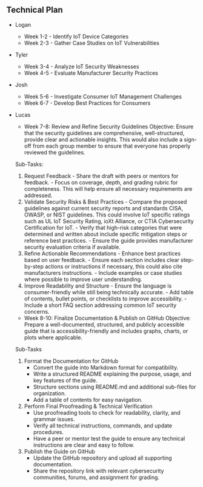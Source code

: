 ## Technical Plan

- Logan
  - Week 1-2 - Identify IoT Device Categories
  - Week 2-3 - Gather Case Studies on IoT Vulnerabilities
- Tyler
  - Week 3-4 - Analyze IoT Security Weaknesses
  - Week 4-5 - Evaluate Manufacturer Security Practices
- Josh
  - Week 5-6 - Investigate Consumer IoT Management Challenges
  - Week 6-7 - Develop Best Practices for Consumers
- Lucas
  - Week 7-8: Review and Refine Security Guidelines
Objective: Ensure that the security guidelines are comprehensive, well-structured, provide clear and actionable insights. This would also include a sign-off from each group member to ensure that everyone has properly reviewed the guidelines. 

  Sub-Tasks:
  1.	Request Feedback
      - Share the draft with peers or mentors for feedback.
      - Focus on coverage, depth, and grading rubric for completeness. This will help ensure all necessary requirements are addressed. 
  2.	Validate Security Risks & Best Practices
      - Compare the proposed guidelines against current security reports and standards CISA, OWASP, or NIST guidelines. This could involve IoT specific ratings such as UL IoT Security Rating, ioXt Alliance, or CTIA Cybersecurity Certification for IoT. 
      - Verify that high-risk categories that were determined and written about include specific mitigation steps or reference best practices.
      - Ensure the guide provides manufacturer security evaluation criteria if available.
  3.	Refine Actionable Recommendations
      - Enhance best practices based on user feedback.
      - Ensure each section includes clear step-by-step actions or instructions if necessary, this could also cite manufacturers instructions. 
      - Include examples or case studies where possible to improve user understanding.
  4.	Improve Readability and Structure
      - Ensure the language is consumer-friendly while still being technically accurate.
      - Add table of contents, bullet points, or checklists to improve accessibility.
      - Include a short FAQ section addressing common IoT security concerns.  

  - Week 8-10: Finalize Documentation & Publish on GitHub
Objective: Prepare a well-documented, structured, and publicly accessible guide that is accessibility-friendly and includes graphs, charts, or plots where applicable.

  Sub-Tasks
  1. Format the Documentation for GitHub
      - Convert the guide into Markdown format for compatibility.
      - Write a structured README explaining the purpose, usage, and key features of the guide.
      - Structure sections using README.md and additional sub-files for organization.
      - Add a table of contents for easy navigation.
  3. Perform Final Proofreading & Technical Verification
      - Use proofreading tools to check for readability, clarity, and grammar issues.
      - Verify all technical instructions, commands, and update procedures.
      - Have a peer or mentor test the guide to ensure any technical instructions are clear and easy to follow.
  4. Publish the Guide on GitHub
      - Update the GitHub repository and upload all supporting documentation.
      - Share the repository link with relevant cybersecurity communities, forums, and assignment for grading. 
